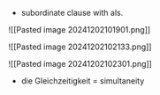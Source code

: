 + subordinate clause with als.

![[Pasted image 20241202101901.png]]


![[Pasted image 20241202102133.png]]

![[Pasted image 20241202102301.png]]

+ die Gleichzeitigkeit = simultaneity 
